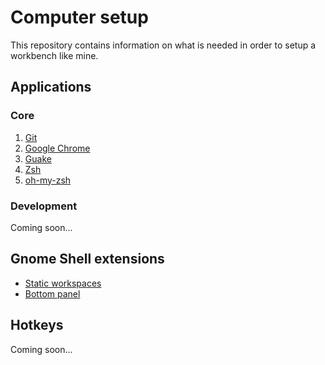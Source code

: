 # Computer setup

This repository contains information on what is needed in order to setup a
workbench like mine.

## Applications

### Core

1. [Git](http://git-scm.com/)
2. [Google Chrome](https://www.google.com/intl/en/chrome/browser/)
3. [Guake](http://guake.org/)
4. [Zsh](http://www.zsh.org/)
5. [oh-my-zsh](https://github.com/robbyrussell/oh-my-zsh/)

### Development

Coming soon...

## Gnome Shell extensions

- [Static workspaces](https://extensions.gnome.org/extension/12/static-workspaces/)
- [Bottom panel](https://extensions.gnome.org/extension/3/bottom-panel/)

## Hotkeys

Coming soon...
